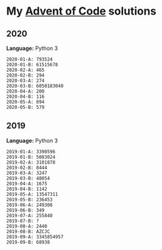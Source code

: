 # My [Advent of Code](https://adventofcode.com) solutions

## 2020

**Language:** Python 3

```
2020-01-A: 793524
2020-01-B: 61515678
2020-02-A: 465 
2020-02-B: 294
2020-03-A: 274
2020-03-B: 6050183040
2020-04-A: 200
2020-04-B: 116
2020-05-A: 894
2020-05-B: 579
```


## 2019

**Language:** Python 3

```
2019-01-A: 3390596
2019-01-B: 5083024
2019-02-A: 3101878
2019-02-B: 8444
2019-03-A: 3247
2019-03-B: 48054
2019-04-A: 1675
2019-04-B: 1142
2019-05-A: 13547311
2019-05-B: 236453
2019-06-A: 249308
2019-06-B: 349
2019-07-A: 255840
2019-07-B: ?
2019-08-A: 2440
2019-08-B: AZCJC
2019-09-A: 3345854957
2019-09-B: 68938
```
